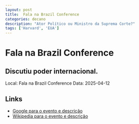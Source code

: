 ```yaml
---
layout: post
title:  Fala na Brazil Conference
categories: decano
description: "Ator Político ou Ministro da Suprema Corte?"
tags: ['Harvard', 'EUA']
---
```


# Fala na Brazil Conference
## Discutiu poder internacional.
Local: Fala na Brazil Conference
Data: 2025-04-12

## Links 
- [Google para o evento e descrição](https://www.google.com/search?q=Gilmar%20Mendes%20%2B%20Fala%20na%20Brazil%20Conference%20Discutiu%20poder%20internacional.%20Harvard%2C%20EUA)
- [Wikipedia para o evento e descrição](https://en.wikipedia.org/w/index.php?search=Gilmar%20Mendes%20%2B%20Fala%20na%20Brazil%20Conference%20Discutiu%20poder%20internacional.%20Harvard%2C%20EUA)
